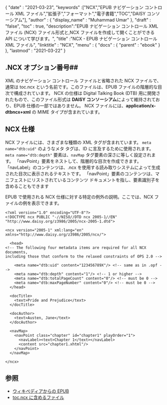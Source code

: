 {
  "date" : "2021-03-23",
  "keywords" :["NCX","EPUB ナビゲーション コントロール XML ファイル","拡張子","フォーマット","電子書籍","TOC","DAISY コンソーシアム"],
  "author" : {
    "display_name" : "Muhammad Umar"
},
  "draft" : "false",
  "toc" : true,
  "description":"EPUB ナビゲーション コントロール XML ファイル (NCX) ファイル形式と,NCX ファイルを作成して開くことができる API について学びます。",
  "title" :"NCX - EPUB ナビゲーション コントロール XML ファイル",
  "linktitle" : "NCX",
  "menu" : {
    "docs" : {
      "parent" : "ebook"
}
},
  "lastmod" : "2021-03-22"
}

## .NCX オプション番号##

XML のナビゲーション コントロール ファイルと省略された NCX ファイルで、通常は toc.ncx という名前です。このファイルは、EPUB ファイルの階層的な目次で構成されています。 NCX の仕様は Digital Talking Book (DTB) 用に開発されたもので、このファイル形式は **DAISY コンソーシアム**によって維持されており、EPUB 仕様の一部ではありません。 NCX ファイルには、**application/x-dtbncx+xml** の MIME タイプが含まれています。

## NCX 仕様 ##

NCX ファイルには、さまざまな種類の XML タグが含まれています。 `meta name="dtb:uid"` のようなメタ タグは、ID に言及するために使用されます。 `meta name="dtb:depth"` 要素は、`navMap` タグ要素の深さに等しく設定されます。 「navPoint」要素をネストして、階層的な目次を作成できます。 「navLabel」のコンテンツは、.ncx を使用する読み取りシステムによって生成された目次に表示されるテキストです。 「navPoint」要素のコンテンツは、マニフェストにリストされているコンテンツ ドキュメントを指し、要素識別子を含めることもできます

EPUB で使用される NCX 仕様に対する特定の例外の説明。ここでは、NCX ファイルの例を表示できます。

```
<?xml version="1.0" encoding="UTF-8"?>
<!DOCTYPE ncx PUBLIC "-//NISO//DTD ncx 2005-1//EN"
"http://www.daisy.org/z3986/2005/ncx-2005-1.dtd">

<ncx version="2005-1" xml:lang="en" xmlns="http://www.daisy.org/z3986/2005/ncx/">

  <head>
<!-- The following four metadata items are required for all NCX documents,
including those that conform to the relaxed constraints of OPS 2.0 -->

    <meta name="dtb:uid" content="123456789X"/> <!-- same as in .opf -->
    <meta name="dtb:depth" content="1"/> <!-- 1 or higher -->
    <meta name="dtb:totalPageCount" content="0"/> <!-- must be 0 -->
    <meta name="dtb:maxPageNumber" content="0"/> <!-- must be 0 -->
  </head>

  <docTitle>
    <text>Pride and Prejudice</text>
  </docTitle>

  <docAuthor>
    <text>Austen, Jane</text>
  </docAuthor>

  <navMap>
    <navPoint class="chapter" id="chapter1" playOrder="1">
      <navLabel><text>Chapter 1</text></navLabel>
      <content src="chapter1.xhtml"/>
    </navPoint>
  </navMap>

</ncx>
```

## 参照 ##

* [ウィキペディアからの EPUB](https://en.wikipedia.org/wiki/EPUB)
* [toc.ncx に含めるファイル](https://ebooks.stackexchange.com/questions/2332/what-files-to-include-in-the-toc-ncx)

